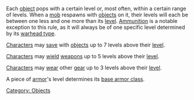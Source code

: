 Each [object](:Category:_Objects.md "wikilink") pops with a certain
level or, most often, within a certain range of levels. When a
[mob](:Category:_Mobs.md "wikilink") respawns with
[objects](:Category:_Objects.md "wikilink") on it, their levels will
each be between one less and one more than its
[level](Level.md "wikilink").
[Ammunition](:Category:_Ammunition.md "wikilink") is a notable exception
to this rule, as it will always be of one specific level determined by
its [warhead type](:Category:_Warhead_Types.md "wikilink").

[Characters](:Category:_Characters.md "wikilink") may
[save](Save.md "wikilink") with
[objects](:Category:_Objects.md "wikilink") up to 7 levels above their
[level](Level.md "wikilink").

[Characters](:Category:_Characters.md "wikilink") may
[wield](Wield.md "wikilink") [weapons](:Category:_Weapons.md "wikilink")
up to 5 levels above their [level](Level.md "wikilink").

[Characters](:Category:_Characters.md "wikilink") may
[wear](Wear.md "wikilink") other [gear](:Category:_Gear.md "wikilink")
up to 3 levels above their [level](Level.md "wikilink").

A piece of [armor](:Category:_Armor.md "wikilink")'s level determines
its [base armor class](Armor_Values.md "wikilink").

[Category: Objects](Category:_Objects "wikilink")
